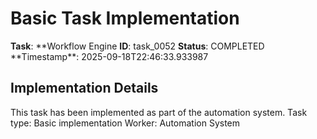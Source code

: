 # Basic Task Implementation

**Task**: **Workflow Engine
**ID**: task_0052
**Status**: COMPLETED
**Timestamp\*\*: 2025-09-18T22:46:33.933987

## Implementation Details

This task has been implemented as part of the automation system.
Task type: Basic implementation
Worker: Automation System
